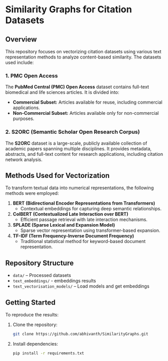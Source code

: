 # Similarity Graphs for Citation Datasets

## Overview
This repository focuses on vectorizing citation datasets using various text representation methods to analyze content-based similarity. The datasets used include:

### 1. PMC Open Access
The **PubMed Central (PMC) Open Access** dataset contains full-text biomedical and life sciences articles. It is divided into:
- **Commercial Subset:** Articles available for reuse, including commercial applications.
- **Non-Commercial Subset:** Articles available only for non-commercial purposes.

### 2. S2ORC (Semantic Scholar Open Research Corpus)
The **S2ORC** dataset is a large-scale, publicly available collection of academic papers spanning multiple disciplines. It provides metadata, abstracts, and full-text content for research applications, including citation network analysis.

## Methods Used for Vectorization
To transform textual data into numerical representations, the following methods were employed:

1. **BERT (Bidirectional Encoder Representations from Transformers)**
   - Contextual embeddings for capturing deep semantic relationships.
2. **ColBERT (Contextualized Late Interaction over BERT)**
   - Efficient passage retrieval with late interaction mechanisms.
3. **SPLADE (Sparse Lexical and Expansion Model)**
   - Sparse vector representation using transformer-based expansion.
4. **TF-IDF (Term Frequency-Inverse Document Frequency)**
   - Traditional statistical method for keyword-based document representation.

## Repository Structure
- `data/` – Processed datasets
- `text_embeddings/` - embeddings results
- `text_vectorisation_models/` – Load models and get embeddings

## Getting Started
To reproduce the results:
1. Clone the repository:
   ```bash
   git clone https://github.com/abhivanth/SimilarityGraphs.git
   ```
2. Install dependencies:
   ```bash
   pip install -r requirements.txt
   ```

